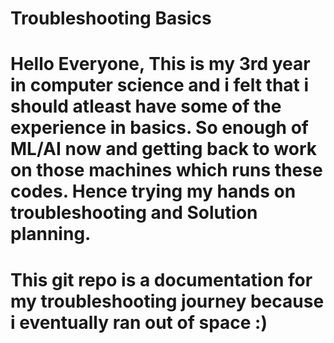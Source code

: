# Troubleshooting Basics
# Hello Everyone, This is my 3rd year in computer science and i felt that i should atleast have some of the experience in basics. So enough of ML/AI now and getting back to work on those machines which runs these codes. Hence trying my hands on troubleshooting and Solution planning. 
# This git repo is a documentation for my troubleshooting journey because i eventually ran out of space :)
